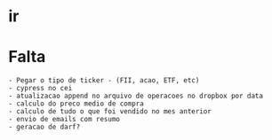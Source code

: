 # ir

# Falta
    - Pegar o tipo de ticker - (FII, acao, ETF, etc)
    - cypress no cei
    - atualizacao append no arquivo de operacoes no dropbox por data
    - calculo do preco medio de compra
    - calculo de tudo o que foi vendido no mes anterior
    - envio de emails com resumo
    - geracao de darf? 